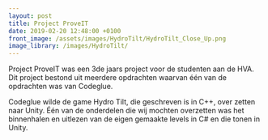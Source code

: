 ```yaml
---
layout: post
title: Project ProveIT
date: 2019-02-20 12:48:00 +0100
front_image: /assets/images/HydroTilt/HydroTilt_Close_Up.png
image_library: /images/HydroTilt/
---
```


Project ProveIT was een 3de jaars project voor de studenten aan de HVA. Dit project bestond uit meerdere opdrachten waarvan één van de opdrachten was van Codeglue.

Codeglue wilde de game Hydro Tilt, die geschreven is in C++, over zetten naar Unity. Één van de onderdelen die wij mochten overzetten was het binnenhalen en uitlezen van de eigen gemaakte levels in C# en die tonen in Unity.